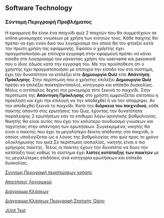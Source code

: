 <h2> Software Technology </h2>

<h3> Σύντομη Περιγραφή Προβλήματος </h3>
 
Η εφαρμογή θα είναι ένα παιχνίδι quiz 2 παιχτών που θα συμμετέχουν σε online μονομαχίες γνώσεων με χρήση των κινητών τους.
 Κάθε παίχτης θα πρέπει να έχει εναν δικό του λογαριασμό τον οποίο θα τον φτίαξει κατά την πρώτη χρήση της εφαρμογής. Εφόσον
 ο χρήστης έχει πραγματοποιήσει με επιτυχία εγγραφή στην εφαρμογή πρέπει να κάνει είσοδο στο λογαριασμό του κάνοντας χρήση του username και
 password που ο ίδιος έδωσε κατά την εγγραφή του.
Με την προϋπόθεση ότι ο χρήστης έχει πραγματοποιήσει με επιτυχία την είσοδο του στο σύστημα, έχει την δυνατότητα να επιλέξει είτε **Δημιουργία Quiz**
είτε **Απάντηση Πρόκλησης**. Στην περίπτωση που ο χρήστης επιλέξει **Δημιουργία Quiz** πρέπει να επιλέξει παίκτη(αντιπαλο),
κατηγορία και επίπεδο δυσκολίας. Μόλις ο αντίπαλος δεχτεί την μονομαχία τότε ξεκινά το παιχνίδι. Στην περίπτωση της **Απάντηση Πρόκλησης**
στο χρήστη εμφανίζεται επιτόπου η πρόκληση και έχει την επιλογή να την αποδεχθεί ή να την απορρίψει. Αν την αποδεχθεί ξεκινά το παιχνίδι.
Κατά την **διάρκεια του παιχνιδιού**, κάθε παίκτης απαντά στις ερωτήσεις του Quiz, έχοντας την δυνατότητα παράλειψης 2 ερωτήσεων
εάν το επιθυμεί λόγω αρνητικής βαθμολογίας. Νικητής θα είναι αυτός που έχει τον καλύτερο συνδυασμό γνώσεων και ταχύτητας στην απάντηση των ερωτήσεων.
Συγκεκριμένα, νικητής θα είναι ο παίκτης που έχει το μεγαλύτερο δείκτη απόδοσης στο παιχνίδι, ο οποίος υπολογίζεται ως ο λόγος της βαθμολογίας
στο quiz προς το χρόνο ολοκλήρωσης του quiz.Σε περίπτωση ισοπαλίας, νικητής είναι ο πιο γρήγορος παίκτης.
Τέλος οι παίκτες έχουν την δυνατότα να δουν την κατάταξη τους καθώς το σύστημα έχει **λίστες κατάταξης των παικτών** με τις μεγαλύτερες
επιδόσεις ανά κατηγορία ερωτήσεων και επίπεδο δυσκολίας. 


[Σύντομη Περιγραφή περιπτώσεων χρήσης](https://github.com/stkokko/Projects/blob/master/SoftwareTechnology%20(Android%20-%20Java)/requirements/use-case-model.md)

[Απαιτήσεις Λογισμικού](https://github.com/stkokko/Projects/blob/master/SoftwareTechnology%20(Android%20-%20Java)/requirements/software-requirements.md)

[Διάγραμμα Κλάσεων](https://github.com/stkokko/Projects/blob/master/SoftwareTechnology%20(Android%20-%20Java)/requirements/JUnit%20Test/class-diagram-design.md)

[Διάγραμμα Κλάσεων Περιγραφή Στατικής Όψης](https://github.com/stkokko/Projects/blob/master/SoftwareTechnology%20(Android%20-%20Java)/requirements/JUnit%20Test/class-diagram-design.md)

[JUnit Test](https://github.com/stkokko/Projects/blob/master/SoftwareTechnology%20(Android%20-%20Java)/requirements/JUnit%20Test/test-coverage.md)
